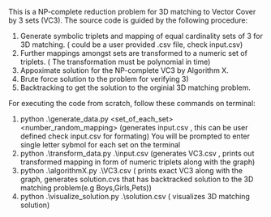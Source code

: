 This is a NP-complete reduction problem for 3D matching to Vector Cover by 3 sets (VC3).
The source code is guided by the following procedure:
1) Generate symbolic triplets and mapping of equal cardinality sets of 3 for 3D matching. ( could be a user provided .csv file, check input.csv)
2) Further mappings amongst sets are transformed to a numeric set of triplets. ( The transformation must be polynomial in time)
3) Appoximate solution for the NP-complete VC3 by Algorithm X.
4) Brute force solution to the problem for verifying 3)
5) Backtracking to get the solution to the orginial 3D matching problem.


 For executing the code from scratch, follow these commands on terminal:
 1) python .\generate_data.py <set_of_each_set> <number_random_mapping> (generates input.csv , this can be user defined check input.csv for formating)
    You will be prompted to enter single letter sybmol for each set on the terminal
 2) python .\transform_data.py .\input.csv (generates VC3.csv ,  prints out transformed mapping in form of numeric triplets along with the graph)
 3) python .\algorithmX.py .\VC3.csv ( prints exact VC3 along with the graph, generates solution.cvs that has backtracked solution to the 3D matching problem(e.g Boys,Girls,Pets))
 4) python .\visualize_solution.py .\solution.csv ( visualizes 3D matching solution)

